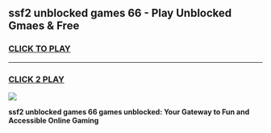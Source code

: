 
## ssf2 unblocked games 66 - Play Unblocked Gmaes & Free
<h3>
<a href="https://premium.freeplayer.one?title=ssf2_unblocked_games_66&ref=19F">CLICK TO PLAY</a></h3>
<hr>

<h3>
<a href="https://premium.freeplayer.one?title=ssf2_unblocked_games_66&ref=19F">CLICK 2 PLAY</a>
  
</h3>

<a href="https://premium.freeplayer.one?title=ssf2_unblocked_games_66&ref=19F/"><img src="https://clearcache.store/games.png"></a>


**ssf2 unblocked games 66 games unblocked: Your Gateway to Fun and Accessible Online Gaming**
